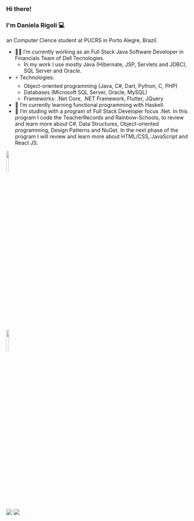 ### Hi there! 
### I'm Daniela Rigoli 💻

an Computer Cience student at PUCRS in Porto Alegre, Brazil.

- 👩‍💻 I’m currently working as an Full Stack Java Software Developer in Financials Team of Dell Tecnologies.
  - In my work I use mostly Java (Hibernate, JSP, Servlets and JDBC), SQL Server and Oracle.
- ⚡ Technologies:  
  - Object-oriented programming (Java, C#, Dart, Python, C, PHP)
  - Databases (Microsoft SQL Server, Oracle, MySQL)
  - Frameworks: .Net Core, .NET Framework, Flutter, JQuery
- 🌱 I’m currently learning functional programming with Haskell.
- 📖 I’m studing with a program of Full Stack Developer focus .Net. In this program I code the TeacherRecords and Rainbow-Schools, to review and learn more about C#, Data Structures, Object-oriented programming, Design Patterns and NuGet. In the next phase of the program I will review and learn more about HTML/CSS, JavaScript and React JS.
 
<a href="https://www.linkedin.com/in/daniela-rigoli-304b9b190/"><img src="https://img.shields.io/badge/LinkedIn-0077B5?style=for-the-badge&logo=linkedin&logoColor=white" border="0" width="12%" /></a>

<a href="https://www.hackerrank.com/daniprigoli?hr_r=1"><img src="https://cloud.githubusercontent.com/assets/5856011/6236489/fd2c2628-b6b8-11e4-9db9-05045d3438c6.png" border="0" width="12%" /></a>


<img src="https://img.shields.io/badge/Java-ED8B00?style=for-the-badge&logo=java&logoColor=white"> <img src="https://img.shields.io/badge/C%23-239120?style=for-the-badge&logo=c-sharp&logoColor=white">


<!--
**DeltaRig/DeltaRig** is a ✨ _special_ ✨ repository because its `README.md` (this file) appears on your GitHub profile.

Here are some ideas to get you started:
- 🔭 I’m currently working on ...
- 🌱 I’m currently learning ...
- 👯 I’m looking to collaborate on ...
- 🤔 I’m looking for help with ...
- 💬 Ask me about ...
- 📫 How to reach me: ...
- 😄 Pronouns: ...
- ⚡ Fun fact: ...
-->
